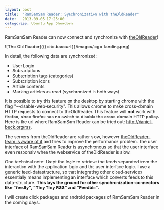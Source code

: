 ```yaml
---
layout: post
title:  "RamSamSam Reader: Synchronization with theOldReader"
date:   2013-09-05 17:25:00
categories: Ubuntu App Showdown
---
```


RamSamSam Reader can now connect and synchronize with <a href="http://theoldreader.com/">theOldReader</a>!

![The Old Reader]({{ site.baseurl }}/images/logo-landing.png)

In detail, the following data are synchronized:

- User Login
- Subscriptions
- Subscription tags (categories)
- Subscription icons
- Article contents
- Marking articles as read (synchronized in both ways)

It is possible to try this feature on the desktop by starting chrome with the flag "--disable-web-security". This allows chrome to make cross-domain HTTP requests to connect to theOldReader. This feature will <b>not</b> work with firefox, since firefox has no switch to disable the cross-domain HTTP policy. Here is the url where RamSamSam Reader can be tried out: <a href="http://daniel-beck.org/rss">http://daniel-beck.org/rss</a>.

The servers from theOldReader are rather slow, however <a href="https://twitter.com/jenbshaw/status/372914880950444033">theOldReader-team is aware of it</a> and tries to improve the performance problem. The user interface of RamSamSam Reader is asynchronous so that the user interface even responsiv when the webservice of theOldReader is slow.

One technical note: I kept the logic to retrieve the feeds separated from the interaction with the application logic and the user interface logic. I use a generic feed-datastructure, so that integrating other cloud-services essentially means implementing an interface which converts feeds to this data-structure. <strong>This lays the ground for other synchronization-connectors like "feedly", "Tiny Tiny RSS" and "Feedbin".</strong>

I will create click packages and android packages of RamSamSam Reader in the coming days.